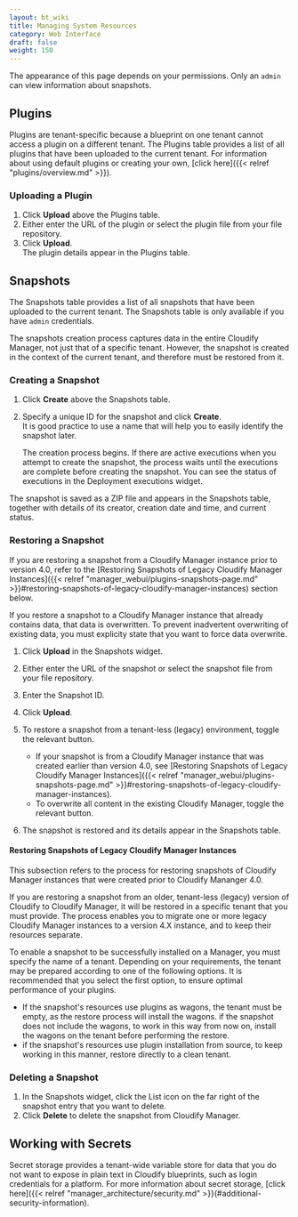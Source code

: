 ```yaml
---
layout: bt_wiki
title: Managing System Resources
category: Web Interface
draft: false
weight: 150
---
```


The appearance of this page depends on your permissions. Only an `admin` can view information about snapshots.

## Plugins

Plugins are tenant-specific because a blueprint on one tenant cannot access a plugin on a different tenant.  The Plugins table provides a list of all plugins that have been uploaded to the current tenant. For information about using default plugins or creating your own, [click here]({{< relref "plugins/overview.md" >}}).

### Uploading a Plugin

1. Click **Upload** above the Plugins table.
2. Either enter the URL of the plugin or select the plugin file from your file repository.
3. Click **Upload**.<br>
The plugin details appear in the Plugins table.

## Snapshots

The Snapshots table provides a list of all snapshots that have been uploaded to the current tenant. The Snapshots table is only available if you have `admin` credentials.

The snapshots creation process captures data in the entire Cloudify Manager, not just that of a specific tenant. However, the snapshot is created in the context of the current tenant, and therefore must be restored from it. 


### Creating a Snapshot

1. Click **Create** above the Snapshots table.
2. Specify a unique ID for the snapshot and click **Create**.   
   It is good practice to use a name that will help you to easily identify the snapshot later.

   The creation process begins. If there are active executions when you attempt to create the snapshot, the process waits until the executions are complete before creating the snapshot. You can see the status of executions in the Deployment executions widget.

The snapshot is saved as a ZIP file and appears in the Snapshots table, together with details of its creator, creation date and time, and current status.


### Restoring a Snapshot

If you are restoring a snapshot from a Cloudify Manager instance prior to version 4.0, refer to the [Restoring Snapshots of Legacy Cloudify Manager Instances]({{< relref "manager_webui/plugins-snapshots-page.md" >}}#restoring-snapshots-of-legacy-cloudify-manager-instances) section below.

If you restore a snapshot to a Cloudify Manager instance that already contains data, that data is overwritten. To prevent inadvertent overwriting of existing data, you must explicity state that you want to force data overwrite.

1. Click **Upload** in the Snapshots widget.
2. Either enter the URL of the snapshot or select the snapshot file from your file repository.
3. Enter the Snapshot ID.
4. Click **Upload**.<br>
5. To restore a snapshot from a tenant-less (legacy) environment, toggle the relevant button.   

   * If your snapshot is from a Cloudify Manager instance that was created earlier than version 4.0, see [Restoring Snapshots of Legacy Cloudify Manager Instances]({{< relref "manager_webui/plugins-snapshots-page.md" >}}#restoring-snapshots-of-legacy-cloudify-manager-instances).
   * To overwrite all content in the existing Cloudify Manager, toggle the relevant button.

6. The snapshot is restored and its details appear in the Snapshots table.

#### Restoring Snapshots of Legacy Cloudify Manager Instances

This subsection refers to the process for restoring snapshots of Cloudify Manager instances that were created prior to Cloudify Mananger 4.0.

If you are restoring a snapshot from an older, tenant-less (legacy) version of Cloudify to Cloudify Manager, it will be restored in a specific tenant that you must provide. The process enables you to migrate one or more legacy Cloudify Manager instances to a version 4.X instance, and to keep their resources separate.

To enable a snapshot to be successfully installed on a Manager, you must specify the name of a tenant. 
Depending on your requirements, the tenant may be prepared according to one of the following options. It is recommended that you select the first option, to ensure optimal performance of your plugins. 

* If the snapshot's resources use plugins as wagons, the tenant must be empty, as the restore process will install the wagons. 
  if the snapshot does not include the wagons, to work in this way from now on, install the wagons on the tenant before performing the restore. 
* if the snapshot's resources use plugin installation from source, to keep working in this manner, restore directly to a clean tenant. 


### Deleting a Snapshot

1.  In the Snapshots widget, click the List icon on the far right of the snapshot entry that you want to delete.
2. Click **Delete** to delete the snapshot from Cloudify Manager.

## Working with Secrets

Secret storage provides a tenant-wide variable store for data that you do not want to expose in plain text in Cloudify blueprints, such as login credentials for a platform. For more information about secret storage, [click here]({{< relref "manager_architecture/security.md" >}}(#additional-security-information).